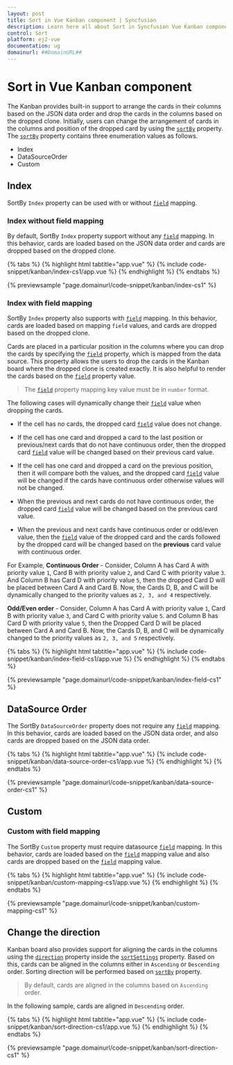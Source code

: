 ```yaml
---
layout: post
title: Sort in Vue Kanban component | Syncfusion
description: Learn here all about Sort in Syncfusion Vue Kanban component of Syncfusion Essential JS 2 and more.
control: Sort 
platform: ej2-vue
documentation: ug
domainurl: ##DomainURL##
---
```


# Sort in Vue Kanban component

The Kanban provides built-in support to arrange the cards in their columns based on the JSON data order and drop the cards in the columns based on the dropped clone. Initially, users can change the arrangement of cards in the columns and position of the dropped card by using the [`sortBy`](https://ej2.syncfusion.com/vue/documentation/api/kanban/sortSettingsModel/#sortby) property. The [`sortBy`](https://ej2.syncfusion.com/vue/documentation/api/kanban/sortSettingsModel/#sortby) property contains three enumeration values as follows.

* Index
* DataSourceOrder
* Custom

## Index

SortBy `Index` property can be used with or without [`field`](https://ej2.syncfusion.com/vue/documentation/api/kanban/sortSettingsModel/#field) mapping.

### Index without field mapping

By default, SortBy `Index` property support without any [`field`](https://ej2.syncfusion.com/vue/documentation/api/kanban/sortSettingsModel/#field) mapping. In this behavior, cards are loaded based on the JSON data order and cards are dropped based on the dropped clone.

{% tabs %}
{% highlight html tabtitle="app.vue" %}
{% include code-snippet/kanban/index-cs1/app.vue %}
{% endhighlight %}
{% endtabs %}
        
{% previewsample "page.domainurl/code-snippet/kanban/index-cs1" %}

### Index with field mapping

SortBy `Index` property also supports with [`field`](https://ej2.syncfusion.com/vue/documentation/api/kanban/sortSettingsModel/#field) mapping. In this behavior, cards are loaded based on mapping `field` values, and cards are dropped based on the dropped clone.

Cards are placed in a particular position in the columns where you can drop the cards by specifying the [`field`](https://ej2.syncfusion.com/vue/documentation/api/kanban/sortSettingsModel/#field) property, which is mapped from the data source. This property allows the users to drop the cards in the Kanban board where the dropped clone is created exactly. It is also helpful to render the cards based on the [`field`](https://ej2.syncfusion.com/vue/documentation/api/kanban/sortSettingsModel/#field) property value.

> The [`field`](https://ej2.syncfusion.com/vue/documentation/api/kanban/sortSettingsModel/#field) property mapping key value must be in `number` format.

The following cases will dynamically change their [`field`](https://ej2.syncfusion.com/vue/documentation/api/kanban/sortSettingsModel/#field) value when dropping the cards.

* If the cell has no cards, the dropped card [`field`](https://ej2.syncfusion.com/vue/documentation/api/kanban/sortSettingsModel/#field) value does not change.

* If the cell has one card and dropped a card to the last position or previous/next cards that do not have continuous order, then the dropped card [`field`](https://ej2.syncfusion.com/vue/documentation/api/kanban/sortSettingsModel/#field) value will be changed based on their previous card value.

* If the cell has one card and dropped a card on the previous position, then it will compare both the values, and the dropped card [`field`](https://ej2.syncfusion.com/vue/documentation/api/kanban/sortSettingsModel/#field) value will be changed if the cards have continuous order otherwise values will not be changed.

* When the previous and next cards do not have continuous order, the dropped card [`field`](https://ej2.syncfusion.com/vue/documentation/api/kanban/sortSettingsModel/#field) value will be changed based on the previous card value.

* When the previous and next cards have continuous order or odd/even value, then the [`field`](https://ej2.syncfusion.com/vue/documentation/api/kanban/sortSettingsModel/#field) value of the dropped card and the cards followed by the dropped card will be changed based on the **previous** card value with continuous order.

For Example,
**Continuous Order** -
Consider,  Column A has Card A with priority value `1`, Card B with priority value `2`, and Card C with priority value `3`. And Column B has Card D with priority value `5`, then the dropped Card D will be placed between Card A and Card B. Now, the Cards D, B, and C will be dynamically changed to the priority values as `2, 3, and 4` respectively.

**Odd/Even order** -
Consider, Column A has Card A with priority value `1`, Card B with priority value `3`, and Card C with priority value `5`.
and Column B has Card D with priority value `5`, then the Dropped Card D will be placed between Card A and Card B. Now, the Cards D, B, and C will be dynamically changed to the priority values as `2, 3, and 5` respectively.

{% tabs %}
{% highlight html tabtitle="app.vue" %}
{% include code-snippet/kanban/index-field-cs1/app.vue %}
{% endhighlight %}
{% endtabs %}
        
{% previewsample "page.domainurl/code-snippet/kanban/index-field-cs1" %}

## DataSource Order

The SortBy `DataSourceOrder` property does not require any [`field`](https://ej2.syncfusion.com/vue/documentation/api/kanban/sortSettingsModel/#field) mapping. In this behavior, cards are loaded based on the JSON data order, and also cards are dropped based on the JSON data order.

{% tabs %}
{% highlight html tabtitle="app.vue" %}
{% include code-snippet/kanban/data-source-order-cs1/app.vue %}
{% endhighlight %}
{% endtabs %}
        
{% previewsample "page.domainurl/code-snippet/kanban/data-source-order-cs1" %}

## Custom

### Custom with field mapping

The SortBy `Custom` property must require datasource [`field`](https://ej2.syncfusion.com/vue/documentation/api/kanban/sortSettingsModel/#field) mapping. In this behavior, cards are loaded based on the [`field`](https://ej2.syncfusion.com/vue/documentation/api/kanban/sortSettingsModel/#field) mapping value and also cards are dropped based on the [`field`](https://ej2.syncfusion.com/vue/documentation/api/kanban/sortSettingsModel/#field) mapping value.

{% tabs %}
{% highlight html tabtitle="app.vue" %}
{% include code-snippet/kanban/custom-mapping-cs1/app.vue %}
{% endhighlight %}
{% endtabs %}
        
{% previewsample "page.domainurl/code-snippet/kanban/custom-mapping-cs1" %}

## Change the direction

Kanban board also provides support for aligning the cards in the columns using the [`direction`](https://ej2.syncfusion.com/vue/documentation/api/kanban/sortSettingsModel/#direction) property inside the [`sortSettings`](https://ej2.syncfusion.com/vue/documentation/api/kanban/#sortsettings) property. Based on this, cards can be aligned in the columns either in `Ascending` or `Descending` order. Sorting direction will be performed based on [`sortBy`](https://ej2.syncfusion.com/vue/documentation/api/kanban/sortSettingsModel/#sortby) property.

> By default, cards are aligned in the columns based on `Ascending` order.

In the following sample, cards are aligned in `Descending` order.

{% tabs %}
{% highlight html tabtitle="app.vue" %}
{% include code-snippet/kanban/sort-direction-cs1/app.vue %}
{% endhighlight %}
{% endtabs %}
        
{% previewsample "page.domainurl/code-snippet/kanban/sort-direction-cs1" %}
